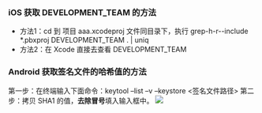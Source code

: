 ### iOS 获取 DEVELOPMENT_TEAM 的方法
- 方法1：cd 到 项目 aaa.xcodeproj 文件同目录下，执行 grep-h-r--include *.pbxproj DEVELOPMENT_TEAM . | uniq 
- 方法2：在 Xcode 直接去查看 DEVELOPMENT_TEAM

### Android 获取签名文件的哈希值的方法
第一步：在终端输入下面命令：keytool –list –v –keystore <签名文件路径>
第二步：拷贝 SHA1 的值，**去除冒号**填入输入框中。
![](https://main.qcloudimg.com/raw/d39d975493a67f55554417f5145965da/202004291035.png)
